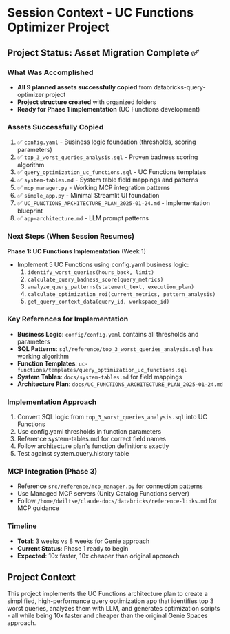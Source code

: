# Session Context - UC Functions Optimizer Project

## Project Status: Asset Migration Complete ✅

### What Was Accomplished
- **All 9 planned assets successfully copied** from databricks-query-optimizer project
- **Project structure created** with organized folders
- **Ready for Phase 1 implementation** (UC Functions development)

### Assets Successfully Copied
1. ✅ `config.yaml` - Business logic foundation (thresholds, scoring parameters)
2. ✅ `top_3_worst_queries_analysis.sql` - Proven badness scoring algorithm  
3. ✅ `query_optimization_uc_functions.sql` - UC Functions templates
4. ✅ `system-tables.md` - System table field mappings and patterns
5. ✅ `mcp_manager.py` - Working MCP integration patterns
6. ✅ `simple_app.py` - Minimal Streamlit UI foundation
7. ✅ `UC_FUNCTIONS_ARCHITECTURE_PLAN_2025-01-24.md` - Implementation blueprint
8. ✅ `app-architecture.md` - LLM prompt patterns

### Next Steps (When Session Resumes)
**Phase 1: UC Functions Implementation** (Week 1)
- Implement 5 UC Functions using config.yaml business logic:
  1. `identify_worst_queries(hours_back, limit)`
  2. `calculate_query_badness_score(query_metrics)`  
  3. `analyze_query_patterns(statement_text, execution_plan)`
  4. `calculate_optimization_roi(current_metrics, pattern_analysis)`
  5. `get_query_context_data(query_id, workspace_id)`

### Key References for Implementation
- **Business Logic**: `config/config.yaml` contains all thresholds and parameters
- **SQL Patterns**: `sql/reference/top_3_worst_queries_analysis.sql` has working algorithm
- **Function Templates**: `uc-functions/templates/query_optimization_uc_functions.sql`
- **System Tables**: `docs/system-tables.md` for field mappings
- **Architecture Plan**: `docs/UC_FUNCTIONS_ARCHITECTURE_PLAN_2025-01-24.md`

### Implementation Approach
1. Convert SQL logic from `top_3_worst_queries_analysis.sql` into UC Functions
2. Use config.yaml thresholds in function parameters
3. Reference system-tables.md for correct field names
4. Follow architecture plan's function definitions exactly
5. Test against system.query.history table

### MCP Integration (Phase 3)
- Reference `src/reference/mcp_manager.py` for connection patterns
- Use Managed MCP servers (Unity Catalog Functions server)
- Follow `/home/dwiltse/claude-docs/databricks/reference-links.md` for MCP guidance

### Timeline
- **Total**: 3 weeks vs 8 weeks for Genie approach
- **Current Status**: Phase 1 ready to begin
- **Expected**: 10x faster, 10x cheaper than original approach

## Project Context
This project implements the UC Functions architecture plan to create a simplified, high-performance query optimization app that identifies top 3 worst queries, analyzes them with LLM, and generates optimization scripts - all while being 10x faster and cheaper than the original Genie Spaces approach.